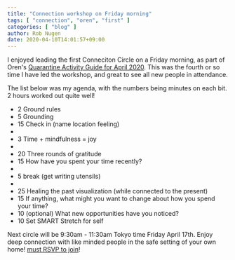 ```yaml
---
title: "Connection workshop on Friday morning"
tags: [ "connection", "oren", "first" ]
categories: [ "blog" ]
author: Rob Nugen
date: 2020-04-10T14:01:57+09:00
---
```


I enjoyed leading the first Conneciton Circle on a Friday morning, as
part of Oren's
[Quarantine Activity Guide for April 2020](https://mysideline.co/qag/2020-04/).
This was the fourth or so time I have led the workshop, and great to
see all new people in attendance.

The list below was my agenda, with the numbers being minutes on each
bit.  2 hours worked out quite well!

* 2	Ground rules
* 5	Grounding
* 15	Check in (name location feeling)
* 	
* 3	Time + mindfulness = joy
* 	
* 20	Three rounds of gratitude
* 15	How have you spent your time recently?
* 	
* 5	break (get writing utensils)
* 	
* 25	Healing the past visualization (while connected to the present)
* 15	If anything, what might you want to change about how you spend your time?
* 10	(optional) What new opportunities have you noticed?
* 10	Set SMART Stretch for self

Next circle will be 9:30am - 11:30am Tokyo time Friday April 17th.
Enjoy deep connection with like minded people in the safe setting of
your own home!  [must RSVP to join](https://us02web.zoom.us/meeting/register/tJ0vd-ivrjsuFBPC88GR2Te9ythO_bGy6g)!

